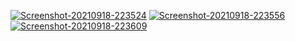 <a href="https://ibb.co/dLr8jc8"><img src="https://i.ibb.co/Nmsct3c/Screenshot-20210918-223524.png" alt="Screenshot-20210918-223524" border="0"></a>
<a href="https://ibb.co/58ZLxFS"><img src="https://i.ibb.co/3NKcYzj/Screenshot-20210918-223556.png" alt="Screenshot-20210918-223556" border="0"></a>
<a href="https://ibb.co/2Nx1n94"><img src="https://i.ibb.co/JQVwB1J/Screenshot-20210918-223609.png" alt="Screenshot-20210918-223609" border="0"></a>
